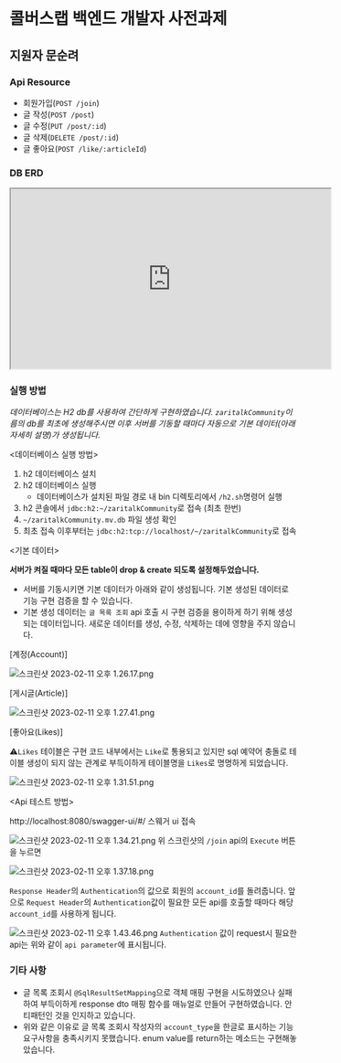 # 콜버스랩 백엔드 개발자 사전과제

## 지원자 문순려

### Api Resource

- 회원가입(`POST /join`)
- 글 작성(`POST /post`)
- 글 수정(`PUT /post/:id`)
- 글 삭제(`DELETE /post/:id`)
- 글 좋아요(`POST /like/:articleId`)

### DB ERD
<iframe width="560" height="315" src='https://dbdiagram.io/embed/63e1cf9c296d97641d7eebc6'> </iframe>

### 실행 방법
*데이터베이스는 H2 db를 사용하여 간단하게 구현하였습니다. `zaritalkCommunity`이름의 db를 최초에 생성해주시면 
이후 서버를 기동할 때마다 자동으로 기본 데이터(아래 자세히 설명)가 생성됩니다.* 

<데이터베이스 실행 방법>

1. h2 데이터베이스 설치
2. h2 데이터베이스 실행 
   - 데이터베이스가 설치된 파일 경로 내 bin 디렉토리에서 `/h2.sh`명령어 실행
3. h2 콘솔에서 `jdbc:h2:~/zaritalkCommunity`로 접속 (최초 한번)
4. `~/zaritalkCommunity.mv.db` 파일 생성 확인
5. 최초 접속 이후부터는 `jdbc:h2:tcp://localhost/~/zaritalkCommunity`로 접속

<기본 데이터>

**서버가 켜질 때마다 모든 table이 drop & create 되도록 설정해두었습니다.** 

- 서버를 기동시키면 기본 데이터가 아래와 같이 생성됩니다. 기본 생성된 데이터로 기능 구현 검증을 할 수 있습니다.
- 기본 생성 데이터는 `글 목록 조회` api 호출 시 구현 검증을 용이하게 하기 위해 생성되는 데이터입니다. 새로운 데이터를 생성, 수정, 삭제하는 데에 영향을 주지 않습니다.

[계정(Account)]

![스크린샷 2023-02-11 오후 1.26.17.png](..%2F..%2F..%2F..%2Fvar%2Ffolders%2F56%2Fhwc7znhn0hz8psyhm3wdb6d00000gp%2FT%2FTemporaryItems%2FNSIRD_screencaptureui_HecwnP%2F%EC%8A%A4%ED%81%AC%EB%A6%B0%EC%83%B7%202023-02-11%20%EC%98%A4%ED%9B%84%201.26.17.png)

[게시글(Article)]

![스크린샷 2023-02-11 오후 1.27.41.png](..%2F..%2F..%2F..%2Fvar%2Ffolders%2F56%2Fhwc7znhn0hz8psyhm3wdb6d00000gp%2FT%2FTemporaryItems%2FNSIRD_screencaptureui_3A6SFt%2F%EC%8A%A4%ED%81%AC%EB%A6%B0%EC%83%B7%202023-02-11%20%EC%98%A4%ED%9B%84%201.27.41.png)

[좋아요(Likes)]

⚠️`Likes` 테이블은 구현 코드 내부에서는 `Like`로 통용되고 있지만 sql 예약어 충돌로 테이블 생성이 되지 않는 관계로 부득이하게 테이블명을 `Likes`로 명명하게 되었습니다.

![스크린샷 2023-02-11 오후 1.31.51.png](..%2F..%2F..%2F..%2Fvar%2Ffolders%2F56%2Fhwc7znhn0hz8psyhm3wdb6d00000gp%2FT%2FTemporaryItems%2FNSIRD_screencaptureui_mXchU0%2F%EC%8A%A4%ED%81%AC%EB%A6%B0%EC%83%B7%202023-02-11%20%EC%98%A4%ED%9B%84%201.31.51.png)

<Api 테스트 방법>

http://localhost:8080/swagger-ui/#/ 스웨거 ui 접속


![스크린샷 2023-02-11 오후 1.34.21.png](..%2F..%2F..%2F..%2Fvar%2Ffolders%2F56%2Fhwc7znhn0hz8psyhm3wdb6d00000gp%2FT%2FTemporaryItems%2FNSIRD_screencaptureui_pAKlD9%2F%EC%8A%A4%ED%81%AC%EB%A6%B0%EC%83%B7%202023-02-11%20%EC%98%A4%ED%9B%84%201.34.21.png)
위 스크린샷의 `/join` api의 `Execute` 버튼을 누르면

![스크린샷 2023-02-11 오후 1.37.18.png](..%2F%EC%8A%A4%ED%81%AC%EB%A6%B0%EC%83%B7%2F%EC%8A%A4%ED%81%AC%EB%A6%B0%EC%83%B7%202023-02-11%20%EC%98%A4%ED%9B%84%201.37.18.png)

`Response Header`의 `Authentication`의 값으로 회원의 `account_id`를 돌려줍니다. 앞으로 `Request Header`의
`Authentication`값이 필요한 모든 api를 호출할 때마다 해당 `account_id`를 사용하게 됩니다.

![스크린샷 2023-02-11 오후 1.43.46.png](..%2F..%2F..%2F..%2Fvar%2Ffolders%2F56%2Fhwc7znhn0hz8psyhm3wdb6d00000gp%2FT%2FTemporaryItems%2FNSIRD_screencaptureui_Bgj32s%2F%EC%8A%A4%ED%81%AC%EB%A6%B0%EC%83%B7%202023-02-11%20%EC%98%A4%ED%9B%84%201.43.46.png)
`Authentication` 값이 request시 필요한 api는 위와 같이 `api parameter`에 표시됩니다.


### 기타 사항

- 글 목록 조회시 `@SqlResultSetMapping`으로 객체 매핑 구현을 시도하였으나 실패하여 부득이하게 response dto 매핑 함수를 매뉴얼로 만들어 구현하였습니다. 안티패턴인 것을 인지하고 있습니다.
- 위와 같은 이유로 글 목록 조회시 작성자의 `account_type`을 한글로 표시하는 기능 요구사항을 충족시키지 못했습니다. enum value를 return하는 메소드는 구현해놓았습니다. 